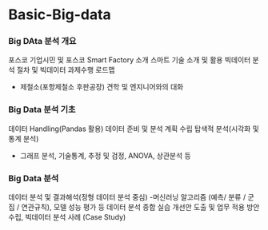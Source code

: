 # Basic-Big-data

### Big DAta 분석 개요

포스코 기업시민 및 포스코 Smart Factory 소개
스마트 기술 소개 및 활용
빅데이터 분석 절차 및 빅데이터 과제수행 로드맵
- 제철소(포항제철소 후판공장) 견학 및 엔지니어와의 대화

### Big Data 분석 기초

데이터 Handling(Pandas 활용)
데이터 준비 및 분석 계획 수립 
탑색적 분석(시각화 및 통계 분석)
- 그래프 분석, 기술통계, 추정 및 검정, ANOVA, 상관분석 등 

### Big Data 분석 

데이터 분석 및 결과해석(정형 데이터 분석 중심)
-머신러닝 알고리즘 (예측/ 분류 / 군집 / 연관규칙), 모델 성능 평가 등 
데이터 분석 종합 실습
개선안 도출 및 업무 적용 방안 수립, 빅데이터 분석 사례 (Case Study)

